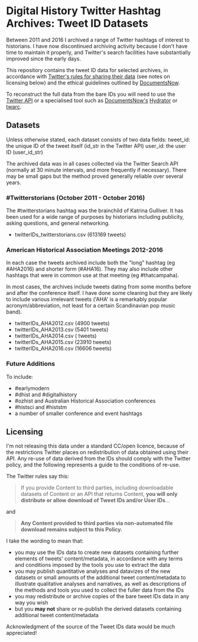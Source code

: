 # Digital History Twitter Hashtag Archives: Tweet ID Datasets

Between 2011 and 2016 I archived a range of Twitter hashtags of interest to historians. I have now discontinued archiving activity because I don't have time to maintain it properly, and Twitter's search facilities have substantially improved since the early days. 

This repository contains the tweet ID data for selected archives, in accordance with [Twitter's rules for sharing their data](https://dev.twitter.com/overview/terms/agreement-and-policy#f-be-a-good-partner-to-twitter) (see notes on licensing below) and the ethical guidelines outlined by [DocumentsNow](http://www.docnow.io/). 

To reconstruct the full data from the bare IDs you will need to use the [Twitter API](https://dev.twitter.com/overview/api) or a specialised tool such as [DocumentsNow's](http://www.docnow.io/)  [Hydrator](https://github.com/DocNow/hydrator) or [twarc](https://github.com/docnow/twarc).

## Datasets

Unless otherwise stated, each dataset consists of two data fields:
   tweet_id: the unique ID of the tweet itself (id_str in the Twitter API)
   user_id: the user ID (user_id_str)
   
The archived data was in all cases collected via the Twitter Search API (normally at 30 minute intervals, and more frequently if necessary). There may be small gaps but the method proved generally reliable over several years.

### #Twitterstorians (October 2011 - October 2016)

The #twitterstorians hashtag was the brainchild of Katrina Gulliver. It has been used for a wide range of purposes by historians including publicity, asking questions, and general networking.

* twitterIDs_twitterstorians.csv (613169 tweets)

### American Historical Association Meetings 2012-2016

In each case the tweets archived include both the "long" hashtag (eg #AHA2016) and shorter form (#AHA16). They may also include other hashtags that were in common use at that meeting (eg #thatcampaha).

In most cases, the archives include tweets dating from some months before and after the conference itself. I have done some cleaning but they are likely to include various irrelevant tweets ('AHA' is a remarkably popular acronym/abbreviation, not least for a certain Scandinavian pop music band).

* twitterIDs_AHA2012.csv (4900 tweets)
* twitterIDs_AHA2013.csv (5401 tweets)
* twitterIDs_AHA2014.csv ( tweets)
* twitterIDs_AHA2015.csv (23910 tweets)
* twitterIDs_AHA2016.csv (16606 tweets)

### Future Additions

To include:

* #earlymodern
* #dhist and #digitalhistory
* #ozhist and Australian Historical Association conferences
* #histsci and #histstm
* a number of smaller conference and event hashtags

## Licensing

I'm not releasing this data under a standard CC/open licence, because of the restrictions Twitter places on redistribution of data obtained using their API. Any re-use of data derived from the IDs should comply with the Twitter policy, and the following represents a guide to the conditions of re-use.

The Twitter rules say this:

> If you provide Content to third parties, including downloadable datasets of Content or an API that returns Content, **you will only distribute or allow download of Tweet IDs and/or User IDs**...

and

> **Any Content provided to third parties via non-automated file download remains subject to this Policy.**

I take the wording to mean that:

* you may use the IDs data to create new datasets containing further elements of tweets' content/metadata, in accordance with any terms and conditions imposed by the tools you use to extract the data
* you may publish quantitative analyses and datavizes of the new datasets or small amounts of the additional tweet content/metadata to illustrate qualitative analyses and narratives, as well as descriptions of the methods and tools you used to collect the fuller data from the IDs 
* you may redistribute or archive copies of the bare tweet IDs data in any way you wish
* but you **may not** share or re-publish the derived datasets containing additional tweet content/metadata

Acknowledgment of the source of the Tweet IDs data would be much appreciated!